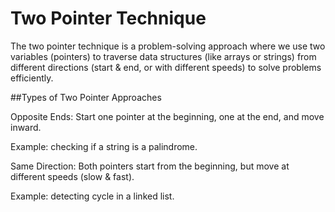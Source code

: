 # Two Pointer Technique
The two pointer technique is a problem-solving approach where we use two variables (pointers) to traverse data structures (like arrays or strings) from different directions (start & end, or with different speeds) to solve problems efficiently.

##Types of Two Pointer Approaches

Opposite Ends: Start one pointer at the beginning, one at the end, and move inward.

Example: checking if a string is a palindrome.

Same Direction: Both pointers start from the beginning, but move at different speeds (slow & fast).

Example: detecting cycle in a linked list.

